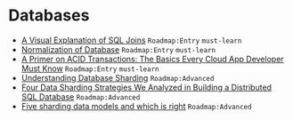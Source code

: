 # Databases

- [A Visual Explanation of SQL Joins](https://blog.codinghorror.com/a-visual-explanation-of-sql-joins/) `Roadmap:Entry` `must-learn`
- [Normalization of Database](https://www.studytonight.com/dbms/database-normalization.php) `Roadmap:Entry` `must-learn`
- [A Primer on ACID Transactions: The Basics Every Cloud App Developer Must Know](https://blog.yugabyte.com/a-primer-on-acid-transactions/) `Roadmap:Entry` `must-learn`
- [Understanding Database Sharding](https://www.digitalocean.com/community/tutorials/understanding-database-sharding) `Roadmap:Advanced`
- [Four Data Sharding Strategies We Analyzed in Building a Distributed SQL Database](https://blog.yugabyte.com/four-data-sharding-strategies-we-analyzed-in-building-a-distributed-sql-database/) `Roadmap:Advanced`
- [Five sharding data models and which is right](https://www.citusdata.com/blog/2017/08/28/five-data-models-for-sharding/) `Roadmap:Advanced`
